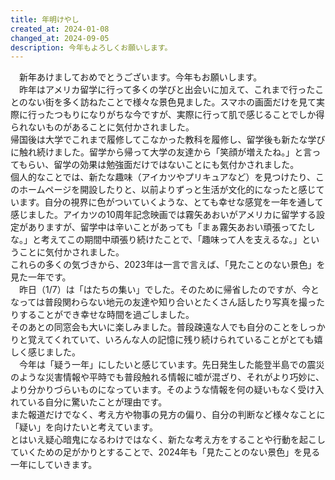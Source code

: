 ```yaml
---
title: 年明けやし
created_at: 2024-01-08
changed_at: 2024-09-05
description: 今年もよろしくお願いします。
---
```


　新年あけましておめでとうございます。今年もお願いします。<br>
　昨年はアメリカ留学に行って多くの学びと出会いに加えて、これまで行ったことのない街を多く訪ねたことで様々な景色見ました。スマホの画面だけを見て実際に行ったつもりになりがちな今ですが、実際に行って肌で感じることでしか得られないものがあることに気付かされました。<br>
帰国後は大学でこれまで履修してこなかった教科を履修し、留学後も新たな学びに触れ続けました。留学から帰って大学の友達から「笑顔が増えたね。」と言ってもらい、留学の効果は勉強面だけではないことにも気付かされました。<br>
個人的なことでは、新たな趣味（アイカツやプリキュアなど）を見つけたり、このホームページを開設したりと、以前よりずっと生活が文化的になったと感じています。自分の視界に色がついていくような、とても幸せな感覚を一年を通して感じました。アイカツの10周年記念映画では霧矢あおいがアメリカに留学する設定がありますが、留学中は辛いことがあっても「まぁ霧矢あおい頑張ってたしな。」と考えてこの期間中頑張り続けたことで、「趣味って人を支えるな。」ということに気付かされました。<br>
これらの多くの気づきから、2023年は一言で言えば、「見たことのない景色」を見た一年です。<br>
　昨日（1/7）は「はたちの集い」でした。そのために帰省したのですが、今となっては普段関わらない地元の友達や知り合いとたくさん話したり写真を撮ったりすることができ幸せな時間を過ごしました。<br>
そのあとの同窓会も大いに楽しみました。普段疎遠な人でも自分のことをしっかりと覚えてくれていて、いろんな人の記憶に残り続けられていることがとても嬉しく感じました。<br>
　今年は「疑う一年」にしたいと感じています。先日発生した能登半島での震災のような災害情報や平時でも普段触れる情報に嘘が混ざり、それがより巧妙に、より分かりづらいものになっています。そのような情報を何の疑いもなく受け入れている自分に驚いたことが理由です。<br>
 また報道だけでなく、考え方や物事の見方の偏り、自分の判断など様々なことに「疑い」を向けたいと考えています。<br>
  とはいえ疑心暗鬼になるわけではなく、新たな考え方をすることや行動を起こしていくための足がかりとすることで、2024年も「見たことのない景色」を見る一年にしていきます。
